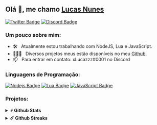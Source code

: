 ## Olá 👋, me chamo [Lucas Nunes](https://github.com/xLucazzz/)

[![Twitter Badge](https://img.shields.io/badge/Twitter-1DA1F2?style=flat-square&logo=twitter&logoColor=white)](https://twitter.com/xLucazzzOficial)
[![Discord Badge](https://img.shields.io/badge/Discord-%237289DA.svg?style=flat-square&logo=discord&logoColor=white)](https://discord.gg/stAeSXyWyW)



### Um pouco sobre mim:

- 🛠 &nbsp; Atualmente estou trabalhando com NodeJS, Lua e JavaScript.
- 👨🏻‍💻 &nbsp; Diversos projetos meus estão disponíveis no meu [Github](https://github.com/xLucazzz).
- 📫 &nbsp; Para entrar em contato: xLucazzz#0001 no Discord

### Linguagens de Programação:

[![Nodejs Badge](https://img.shields.io/badge/Node.js-43853D?style=flat-square&logo=node.js&logoColor=white)](https://nodejs.org/en/)
[![Lua Badge](https://img.shields.io/badge/Lua-2C2D72?style=flat-square&logo=lua&logoColor=white)](https://www.lua.org/)
[![JavaScript Badge](https://img.shields.io/badge/JavaScript-F7DF1E?style=flat-square&logo=javascript&logoColor=black)](https://www.javascript.com/)


### Projetos:

<details> 
  <summary><b>⚡ Github Stats</b></summary>

<img height="180em" src="https://github-readme-stats.vercel.app/api?username=xLucazzz&show_icons=true&hide_border=true&&count_private=true&include_all_commits=true&theme=radical" />
<img height="180em" src="https://github-readme-stats.vercel.app/api/top-langs/?username=xLucazzz&exclude_repo=KNN-Image-Classification&show_icons=true&hide_border=true&layout=compact&langs_count=8&theme=radical"/>
</details>

<details> 
  <summary><b>☄️ Github Streaks</b></summary>

<img height="180em" src="https://github-readme-streak-stats.herokuapp.com/?user=Tevichu&hide_border=true&theme=radical" />
</details>
